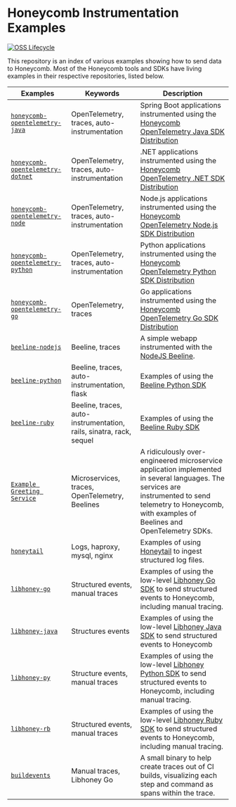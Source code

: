 # Honeycomb Instrumentation Examples

[![OSS Lifecycle](https://img.shields.io/osslifecycle/honeycombio/examples?color=success)](https://github.com/honeycombio/home/blob/main/honeycomb-oss-lifecycle-and-practices.md)

This repository is an index of various examples showing how to send data to Honeycomb. Most of the Honeycomb tools and SDKs have living examples in their respective repositories, listed below.

| Examples                                                                                                             | Keywords                                                            | Description                                                                                                                                                                                               |
| -------------------------------------------------------------------------------------------------------------------- | ------------------------------------------------------------------- | --------------------------------------------------------------------------------------------------------------------------------------------------------------------------------------------------------- |
| [`honeycomb-opentelemetry-java`](https://github.com/honeycombio/honeycomb-opentelemetry-java/tree/main/examples)     | OpenTelemetry, traces, auto-instrumentation                         | Spring Boot applications instrumented using the [Honeycomb OpenTelemetry Java SDK Distribution](https://docs.honeycomb.io/getting-data-in/opentelemetry/java-distro/)                                     |
| [`honeycomb-opentelemetry-dotnet`](https://github.com/honeycombio/honeycomb-opentelemetry-dotnet/tree/main/examples) | OpenTelemetry, traces, auto-instrumentation                         | .NET applications instrumented using the [Honeycomb OpenTelemetry .NET SDK Distribution](https://docs.honeycomb.io/getting-data-in/opentelemetry/dotnet-distro/)                                          |
| [`honeycomb-opentelemetry-node`](https://github.com/honeycombio/honeycomb-opentelemetry-node/tree/main/examples)     | OpenTelemetry, traces, auto-instrumentation                         | Node.js applications instrumented using the [Honeycomb OpenTelemetry Node.js SDK Distribution](https://docs.honeycomb.io/getting-data-in/opentelemetry/node-distro/)                                      |
| [`honeycomb-opentelemetry-python`](https://github.com/honeycombio/honeycomb-opentelemetry-python/tree/main/examples) | OpenTelemetry, traces, auto-instrumentation                         | Python applications instrumented using the [Honeycomb OpenTelemetry Python SDK Distribution](https://docs.honeycomb.io/getting-data-in/opentelemetry/python-distro/)                                      |
| [`honeycomb-opentelemetry-go`](https://github.com/honeycombio/honeycomb-opentelemetry-go/tree/main/examples)         | OpenTelemetry, traces                                               | Go applications instrumented using the [Honeycomb OpenTelemetry Go SDK Distribution](https://docs.honeycomb.io/getting-data-in/opentelemetry/go-distro/)                                                  |
| [`beeline-nodejs`](https://github.com/honeycombio/beeline-nodejs/tree/main/examples/node-tracing)                    | Beeline, traces                                                     | A simple webapp instrumented with the [NodeJS Beeline](https://docs.honeycomb.io/getting-data-in/beeline/nodejs/).                                                                                        |
| [`beeline-python`](https://github.com/honeycombio/beeline-python/tree/main/examples)                                 | Beeline, traces, auto-instrumentation, flask                        | Examples of using the [Beeline Python SDK](https://docs.honeycomb.io/getting-data-in/beeline/python/)                                                                                                     |
| [`beeline-ruby`](https://github.com/honeycombio/beeline-ruby/tree/main/examples)                                     | Beeline, traces, auto-instrumentation, rails, sinatra, rack, sequel | Examples of using the [Beeline Ruby SDK](https://docs.honeycomb.io/getting-data-in/beeline/ruby/)                                                                                                         |
| [`Example Greeting Service`](https://github.com/honeycombio/example-greeting-service)                                | Microservices, traces, OpenTelemetry, Beelines                      | A ridiculously over-engineered microservice application implemented in several languages. The services are instrumented to send telemetry to Honeycomb, with examples of Beelines and OpenTelemetry SDKs. |
| [`honeytail`](https://github.com/honeycombio/honeytail/tree/main/examples)                                           | Logs, haproxy, mysql, nginx                                         | Examples of using [Honeytail](https://docs.honeycomb.io/getting-data-in/logs/honeytail/) to ingest structured log files.                                                                                  |
| [`libhoney-go`](https://github.com/honeycombio/libhoney-go/tree/main/examples)                                       | Structured events, manual traces                                    | Examples of using the low-level [Libhoney Go SDK](https://docs.honeycomb.io/getting-data-in/libhoney/go/) to send structured events to Honeycomb, including manual tracing.                               |
| [`libhoney-java`](https://github.com/honeycombio/libhoney-java/tree/main/examples)                                   | Structures events                                                   | Examples of using the low-level [Libhoney Java SDK](https://docs.honeycomb.io/getting-data-in/libhoney/java/) to send structured events to Honeycomb                                                      |
| [`libhoney-py`](https://github.com/honeycombio/libhoney-py/tree/main/examples)                                       | Structure events, manual traces                                     | Examples of using the low-level [Libhoney Python SDK](https://docs.honeycomb.io/getting-data-in/libhoney/python/) to send structured events to Honeycomb, including manual tracing.                       |
| [`libhoney-rb`](https://github.com/honeycombio/libhoney-rb/tree/main/examples)                                       | Structured events, manual traces                                    | Examples of using the low-level [Libhoney Ruby SDK](https://docs.honeycomb.io/getting-data-in/libhoney/ruby/) to send structured events to Honeycomb, including manual tracing.                           |
| [`buildevents`](https://github.com/honeycombio/buildevents)                                                          | Manual traces, Libhoney Go                                          | A small binary to help create traces out of CI builds, visualizing each step and command as spans within the trace.                                                                                       |
